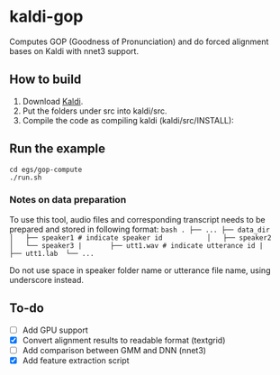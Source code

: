 
# kaldi-gop
Computes GOP (Goodness of Pronunciation) and do forced alignment bases on Kaldi with nnet3 support.

## How to build
1. Download [Kaldi](http://www.kaldi-asr.org).
1. Put the folders under src into kaldi/src.
1. Compile the code as compiling kaldi (kaldi/src/INSTALL):

## Run the example
```
cd egs/gop-compute
./run.sh
```
### Notes on data preparation
To use this tool, audio files and corresponding transcript needs to be prepared and stored in following format:
    ```bash
    .
    ├── ...
    ├── data_dir                   
    │   ├── speaker1 # indicate speaker id          
    │   ├── speaker2         
    │   └── speaker3
    |       ├── utt1.wav # indicate utterance id
    |       ├── utt1.lab 
    └── ...
    ```

Do not use space in speaker folder name or utterance file name, using underscore instead.

## To-do
- [ ] Add GPU support
- [x] Convert alignment results to readable format (textgrid)
- [ ] Add comparison between GMM and DNN (nnet3)
- [x] Add feature extraction script

